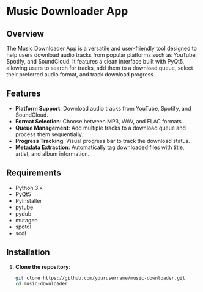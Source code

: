 # Music Downloader App

## Overview

The Music Downloader App is a versatile and user-friendly tool designed to help users download audio tracks from popular platforms such as YouTube, Spotify, and SoundCloud. It features a clean interface built with PyQt5, allowing users to search for tracks, add them to a download queue, select their preferred audio format, and track download progress.

## Features

- **Platform Support**: Download audio tracks from YouTube, Spotify, and SoundCloud.
- **Format Selection**: Choose between MP3, WAV, and FLAC formats.
- **Queue Management**: Add multiple tracks to a download queue and process them sequentially.
- **Progress Tracking**: Visual progress bar to track the download status.
- **Metadata Extraction**: Automatically tag downloaded files with title, artist, and album information.

## Requirements

- Python 3.x
- PyQt5
- PyInstaller
- pytube
- pydub
- mutagen
- spotdl
- scdl

## Installation

1. **Clone the repository**:
   ```sh
   git clone https://github.com/yourusername/music-downloader.git
   cd music-downloader

